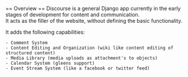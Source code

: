 == Overview ==
Discourse is a general Django app currently in the early stages of development for content and communication.  
It acts as the filler of the website, without defining the basic functionality.

It adds the following capabilities:

    - Comment System
    - Content Editing and Organization (wiki like content editing of structured content)
    - Media Library (media uploads as attachment's to objects)
    - Calendar System (gleens support)
    - Event Stream System (like a facebook or twitter feed)
